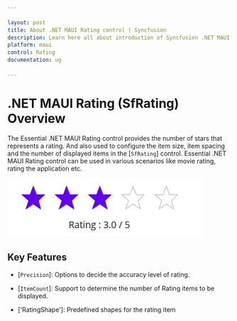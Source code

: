 ```yaml
---

layout: post
title: About .NET MAUI Rating control | Syncfusion
description: Learn here all about introduction of Syncfusion .NET MAUI Rating (SfRating) control, its elements and more.
platform: maui
control: Rating
documentation: ug

---
```

# .NET MAUI Rating (SfRating) Overview

The Essential .NET MAUI Rating control provides the number of stars that represents a rating. And also used to configure the item size, item spacing and the number of displayed items in the [`SfRating`] control. Essential .NET MAUI Rating control can be used in various scenarios like movie rating, rating the application etc.

![Rating OverView](images/overview.png)

## Key Features

* [`Precision`]: Options to decide the accuracy level of rating.

* [`ItemCount`]: Support to determine the number of Rating items to be displayed.

* ['RatingShape']: Predefined shapes for the rating item

